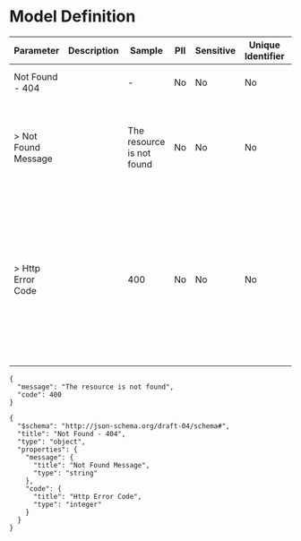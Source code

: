 # Model Definition
| Parameter | Description | Sample | PII | Sensitive | Unique Identifier | Mandatory | Default | Details |
| --- | --- | --- | --- | --- | --- | --- | --- | --- |
|  Not Found - 404 |  |  -  | No | No | No | No |  |Data Type : object<br>  |
| &gt; Not Found Message |  | The resource is not found | No | No | No | No |  |Data Type : string<br> Min. length :  - <br> Max. length :  - <br> Regex :  - <br>  |
| &gt; Http Error Code |  | 400 | No | No | No | No |  |Data Type : integer<br> Minimum :  - <br> Exclusive Minimum : No<br> Maximum :  - <br> Exclusive Maximum : No<br> Multiple Of :  - <br>  |





```
{
  "message": "The resource is not found",
  "code": 400
}
```




```
{
  "$schema": "http://json-schema.org/draft-04/schema#",
  "title": "Not Found - 404",
  "type": "object",
  "properties": {
    "message": {
      "title": "Not Found Message",
      "type": "string"
    },
    "code": {
      "title": "Http Error Code",
      "type": "integer"
    }
  }
}
```

